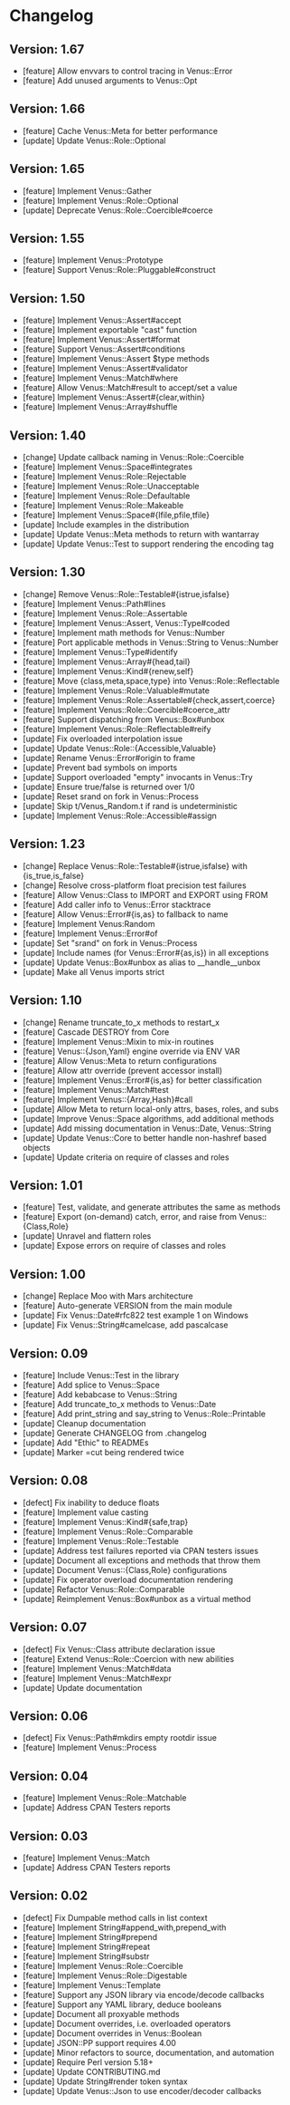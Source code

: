 # Changelog

## Version: 1.67

- [feature] Allow envvars to control tracing in Venus::Error
- [feature] Add unused arguments to Venus::Opt

## Version: 1.66

- [feature] Cache Venus::Meta for better performance
- [update] Update Venus::Role::Optional

## Version: 1.65

- [feature] Implement Venus::Gather
- [feature] Implement Venus::Role::Optional
- [update] Deprecate Venus::Role::Coercible#coerce

## Version: 1.55

- [feature] Implement Venus::Prototype
- [feature] Support Venus::Role::Pluggable#construct

## Version: 1.50

- [feature] Implement Venus::Assert#accept
- [feature] Implement exportable "cast" function
- [feature] Implement Venus::Assert#format
- [feature] Support Venus::Assert#conditions
- [feature] Implement Venus::Assert $type methods
- [feature] Implement Venus::Assert#validator
- [feature] Implement Venus::Match#where
- [feature] Allow Venus::Match#result to accept/set a value
- [feature] Implement Venus::Assert#{clear,within}
- [feature] Implement Venus::Array#shuffle

## Version: 1.40

- [change] Update callback naming in Venus::Role::Coercible
- [feature] Implement Venus::Space#integrates
- [feature] Implement Venus::Role::Rejectable
- [feature] Implement Venus::Role::Unacceptable
- [feature] Implement Venus::Role::Defaultable
- [feature] Implement Venus::Role::Makeable
- [feature] Implement Venus::Space#{lfile,pfile,tfile}
- [update] Include examples in the distribution
- [update] Update Venus::Meta methods to return with wantarray
- [update] Update Venus::Test to support rendering the encoding tag

## Version: 1.30

- [change] Remove Venus::Role::Testable#{istrue,isfalse}
- [feature] Implement Venus::Path#lines
- [feature] Implement Venus::Role::Assertable
- [feature] Implement Venus::Assert, Venus::Type#coded
- [feature] Implement math methods for Venus::Number
- [feature] Port applicable methods in Venus::String to Venus::Number
- [feature] Implement Venus::Type#identify
- [feature] Implement Venus::Array#{head,tail}
- [feature] Implement Venus::Kind#{renew,self}
- [feature] Move {class,meta,space,type} into Venus::Role::Reflectable
- [feature] Implement Venus::Role::Valuable#mutate
- [feature] Implement Venus::Role::Assertable#{check,assert,coerce}
- [feature] Implement Venus::Role::Coercible#coerce_attr
- [feature] Support dispatching from Venus::Box#unbox
- [feature] Implement Venus::Role::Reflectable#reify
- [update] Fix overloaded interpolation issue
- [update] Update Venus::Role::{Accessible,Valuable}
- [update] Rename Venus::Error#origin to frame
- [update] Prevent bad symbols on imports
- [update] Support overloaded "empty" invocants in Venus::Try
- [update] Ensure true/false is returned over 1/0
- [update] Reset srand on fork in Venus::Process
- [update] Skip t/Venus_Random.t if rand is undeterministic
- [update] Implement Venus::Role::Accessible#assign

## Version: 1.23

- [change] Replace Venus::Role::Testable#{istrue,isfalse} with {is_true,is_false}
- [change] Resolve cross-platform float precision test failures
- [feature] Allow Venus::Class to IMPORT and EXPORT using FROM
- [feature] Add caller info to Venus::Error stacktrace
- [feature] Allow Venus::Error#{is,as} to fallback to name
- [feature] Implement Venus:Random
- [feature] Implement Venus::Error#of
- [update] Set "srand" on fork in Venus::Process
- [update] Include names (for Venus::Error#{as,is}) in all exceptions
- [update] Update Venus::Box#unbox as alias to __handle__unbox
- [update] Make all Venus imports strict

## Version: 1.10

- [change] Rename truncate_to_x methods to restart_x
- [feature] Cascade DESTROY from Core
- [feature] Implement Venus::Mixin to mix-in routines
- [feature] Venus::{Json,Yaml} engine override via ENV VAR
- [feature] Allow Venus::Meta to return configurations
- [feature] Allow attr override (prevent accessor install)
- [feature] Implement Venus::Error#{is,as} for better classification
- [feature] Implement Venus::Match#test
- [feature] Implement Venus::{Array,Hash}#call
- [update] Allow Meta to return local-only attrs, bases, roles, and subs
- [update] Improve Venus::Space algorithms, add additional methods
- [update] Add missing documentation in Venus::Date, Venus::String
- [update] Update Venus::Core to better handle non-hashref based objects
- [update] Update criteria on require of classes and roles

## Version: 1.01

- [feature] Test, validate, and generate attributes the same as methods
- [feature] Export (on-demand) catch, error, and raise from Venus::{Class,Role}
- [update] Unravel and flattern roles
- [update] Expose errors on require of classes and roles

## Version: 1.00

- [change] Replace Moo with Mars architecture
- [feature] Auto-generate VERSION from the main module
- [update] Fix Venus::Date#rfc822 test example 1 on Windows
- [update] Fix Venus::String#camelcase, add pascalcase

## Version: 0.09

- [feature] Include Venus::Test in the library
- [feature] Add splice to Venus::Space
- [feature] Add kebabcase to Venus::String
- [feature] Add truncate_to_x methods to Venus::Date
- [feature] Add print_string and say_string to Venus::Role::Printable
- [update] Cleanup documentation
- [update] Generate CHANGELOG from .changelog
- [update] Add "Ethic" to READMEs
- [update] Marker =cut being rendered twice

## Version: 0.08

- [defect] Fix inability to deduce floats
- [feature] Implement value casting
- [feature] Implement Venus::Kind#{safe,trap}
- [feature] Implement Venus::Role::Comparable
- [feature] Implement Venus::Role::Testable
- [update] Address test failures reported via CPAN testers issues
- [update] Document all exceptions and methods that throw them
- [update] Document Venus::{Class,Role} configurations
- [update] Fix operator overload documentation rendering
- [update] Refactor Venus::Role::Comparable
- [update] Reimplement Venus::Box#unbox as a virtual method

## Version: 0.07

- [defect] Fix Venus::Class attribute declaration issue
- [feature] Extend Venus::Role::Coercion with new abilities
- [feature] Implement Venus::Match#data
- [feature] Implement Venus::Match#expr
- [update] Update documentation

## Version: 0.06

- [defect] Fix Venus::Path#mkdirs empty rootdir issue
- [feature] Implement Venus::Process

## Version: 0.04

- [feature] Implement Venus::Role::Matchable
- [update] Address CPAN Testers reports

## Version: 0.03

- [feature] Implement Venus::Match
- [update] Address CPAN Testers reports

## Version: 0.02

- [defect] Fix Dumpable method calls in list context
- [feature] Implement String#append_with,prepend_with
- [feature] Implement String#prepend
- [feature] Implement String#repeat
- [feature] Implement String#substr
- [feature] Implement Venus::Role::Coercible
- [feature] Implement Venus::Role::Digestable
- [feature] Implement Venus::Template
- [feature] Support any JSON library via encode/decode callbacks
- [feature] Support any YAML library, deduce booleans
- [update] Document all proxyable methods
- [update] Document overrides, i.e. overloaded operators
- [update] Document overrides in Venus::Boolean
- [update] JSON::PP support requires 4.00
- [update] Minor refactors to source, documentation, and automation
- [update] Require Perl version 5.18+
- [update] Update CONTRIBUTING.md
- [update] Update String#render token syntax
- [update] Update Venus::Json to use encoder/decoder callbacks


